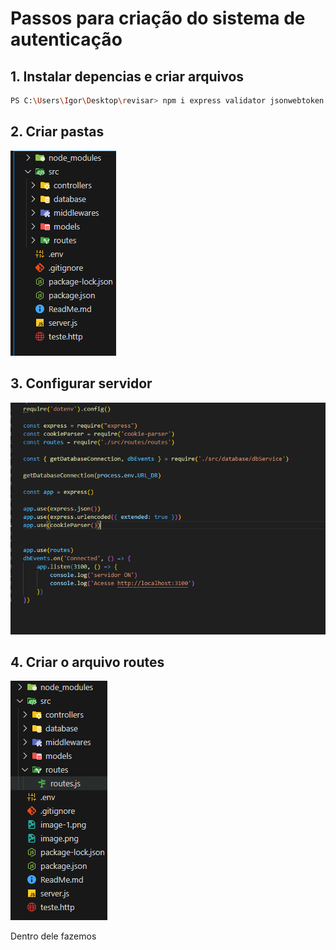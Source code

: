 # Passos para criação do sistema de autenticação

## 1. Instalar depencias e criar arquivos

```bash
PS C:\Users\Igor\Desktop\revisar> npm i express validator jsonwebtoken nodemon --save-dev dotenv argon2 cookie-parser
```

## 2. Criar pastas

![alt text](image.png)

## 3. Configurar servidor

![alt text](image-1.png)

## 4. Criar o arquivo routes

![alt text](image-3.png)

Dentro dele fazemos
